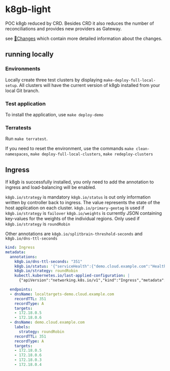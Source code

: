 # k8gb-light
POC k8gb reduced by CRD.  Besides CRD it also reduces the number of reconciliations and provides new providers as Gateway.

see [🚨Changes](https://github.com/k8gb-io/k8gb-light/issues/1) which contain more detailed information about the changes.


## running locally
### Environments
Locally create three test clusters by displaying `make-deploy-full-local-setup`.  All clusters will have the current version of k8gb installed from your local Git branch.

### Test application
To install the application, use `make deploy-demo`

### Terratests
Run `make terratest`.

If you need to reset the environment, use the commands `make clean-namespaces`, `make deploy-full-local-clusters`, `make redeploy-clusters`



## Ingress

If k8gb is successfully installed, you only need to add the annotation to ingress and load-balancing will be enabled.

`k8gb.io/strategy` is mandatory
`k8gb.io/status` is out only information written by controller back to ingress. The value represents the state of the host application on each cluster.
`k8gb.io/primary-geotag` is used if `k8gb.io/strategy` is `failover`
`k8gb.io/weights` is currently JSON containing key-values for the weights of the individual regions. Only used if `k8gb.io/strategy` is `roundRobin`

Other annotations are `k8gb.io/splitbrain-threshold-seconds` and `k8gb.io/dns-ttl-seconds`


```yaml
kind: Ingress
metadata:
  annotations:
    k8gb.io/dns-ttl-seconds: "351"
    k8gb.io/status: '{"serviceHealth":{"demo.cloud.example.com":"Healthy"},"healthyRecords":{"demo.cloud.example.com":["172.18.0.5","172.18.0.6","172.18.0.3","172.18.0.4"]},"geoTag":"us","hosts":"demo.cloud.example.com"}'
    k8gb.io/strategy: roundRobin
    kubectl.kubernetes.io/last-applied-configuration: |
      {"apiVersion":"networking.k8s.io/v1","kind":"Ingress","metadata":{"annotations":{"k8gb.io/strategy":"roundRobin","x.y.io/ep":"[{\"addresses\":[\"1.2.3.4\"],\"port\":80}]","xxx":"xxx"},"name":"ing","namespace":"demo"},"spec":{"ingressClassName":"nginx","rules":[{"host":"demo.cloud.example.com","http":{"paths":[{"backend":{"service":{"name":"frontend-podinfo","port":{"name":"http"}}},"path":"/","pathType":"Prefix"}]}}]}}
```

```yaml
  endpoints:
  - dnsName: localtargets-demo.cloud.example.com
    recordTTL: 351
    recordType: A
    targets:
    - 172.18.0.5
    - 172.18.0.6
  - dnsName: demo.cloud.example.com
    labels:
      strategy: roundRobin
    recordTTL: 351
    recordType: A
    targets:
    - 172.18.0.5
    - 172.18.0.6
    - 172.18.0.3
    - 172.18.0.4
```